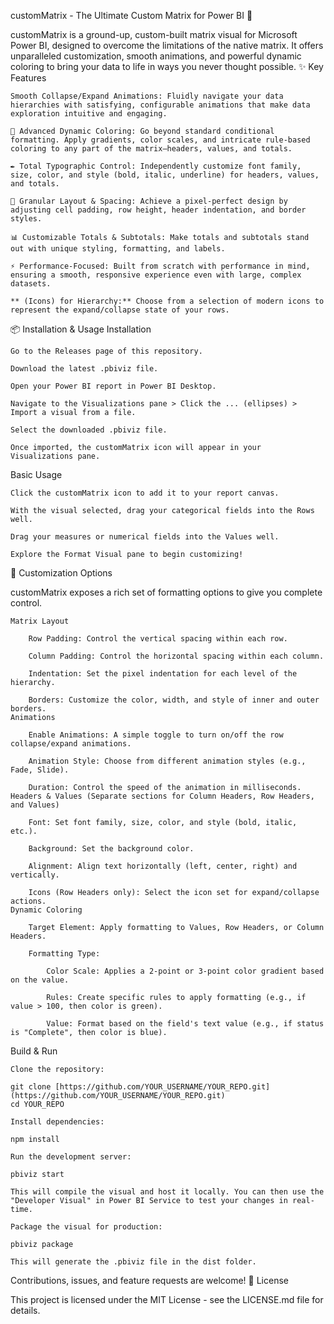 customMatrix - The Ultimate Custom Matrix for Power BI 🚀

customMatrix is a ground-up, custom-built matrix visual for Microsoft Power BI, designed to overcome the limitations of the native matrix. It offers unparalleled customization, smooth animations, and powerful dynamic coloring to bring your data to life in ways you never thought possible.
✨ Key Features

    Smooth Collapse/Expand Animations: Fluidly navigate your data hierarchies with satisfying, configurable animations that make data exploration intuitive and engaging.

    🎨 Advanced Dynamic Coloring: Go beyond standard conditional formatting. Apply gradients, color scales, and intricate rule-based coloring to any part of the matrix—headers, values, and totals.

    ✒️ Total Typographic Control: Independently customize font family, size, color, and style (bold, italic, underline) for headers, values, and totals.

    📏 Granular Layout & Spacing: Achieve a pixel-perfect design by adjusting cell padding, row height, header indentation, and border styles.

    📊 Customizable Totals & Subtotals: Make totals and subtotals stand out with unique styling, formatting, and labels.

    ⚡ Performance-Focused: Built from scratch with performance in mind, ensuring a smooth, responsive experience even with large, complex datasets.

    ** (Icons) for Hierarchy:** Choose from a selection of modern icons to represent the expand/collapse state of your rows.

📦 Installation & Usage
Installation

    Go to the Releases page of this repository.

    Download the latest .pbiviz file.

    Open your Power BI report in Power BI Desktop.

    Navigate to the Visualizations pane > Click the ... (ellipses) > Import a visual from a file.

    Select the downloaded .pbiviz file.

    Once imported, the customMatrix icon will appear in your Visualizations pane.

Basic Usage

    Click the customMatrix icon to add it to your report canvas.

    With the visual selected, drag your categorical fields into the Rows well.

    Drag your measures or numerical fields into the Values well.

    Explore the Format Visual pane to begin customizing!

🔧 Customization Options

customMatrix exposes a rich set of formatting options to give you complete control.

    Matrix Layout

        Row Padding: Control the vertical spacing within each row.

        Column Padding: Control the horizontal spacing within each column.

        Indentation: Set the pixel indentation for each level of the hierarchy.

        Borders: Customize the color, width, and style of inner and outer borders.
    Animations

        Enable Animations: A simple toggle to turn on/off the row collapse/expand animations.

        Animation Style: Choose from different animation styles (e.g., Fade, Slide).

        Duration: Control the speed of the animation in milliseconds.
    Headers & Values (Separate sections for Column Headers, Row Headers, and Values)

        Font: Set font family, size, color, and style (bold, italic, etc.).

        Background: Set the background color.

        Alignment: Align text horizontally (left, center, right) and vertically.

        Icons (Row Headers only): Select the icon set for expand/collapse actions.
    Dynamic Coloring

        Target Element: Apply formatting to Values, Row Headers, or Column Headers.

        Formatting Type:

            Color Scale: Applies a 2-point or 3-point color gradient based on the value.

            Rules: Create specific rules to apply formatting (e.g., if value > 100, then color is green).

            Value: Format based on the field's text value (e.g., if status is "Complete", then color is blue).

Build & Run

    Clone the repository:

    git clone [https://github.com/YOUR_USERNAME/YOUR_REPO.git](https://github.com/YOUR_USERNAME/YOUR_REPO.git)
    cd YOUR_REPO

    Install dependencies:

    npm install

    Run the development server:

    pbiviz start

    This will compile the visual and host it locally. You can then use the "Developer Visual" in Power BI Service to test your changes in real-time.

    Package the visual for production:

    pbiviz package

    This will generate the .pbiviz file in the dist folder.

Contributions, issues, and feature requests are welcome!
📜 License

This project is licensed under the MIT License - see the LICENSE.md file for details.
